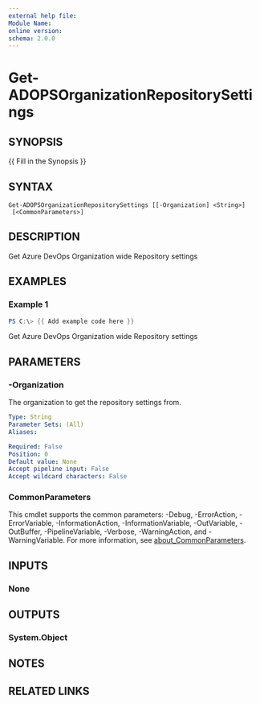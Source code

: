 ```yaml
---
external help file:
Module Name:
online version:
schema: 2.0.0
---
```


# Get-ADOPSOrganizationRepositorySettings

## SYNOPSIS
{{ Fill in the Synopsis }}

## SYNTAX

```
Get-ADOPSOrganizationRepositorySettings [[-Organization] <String>]
 [<CommonParameters>]
```

## DESCRIPTION
Get Azure DevOps Organization wide Repository settings

## EXAMPLES

### Example 1
```powershell
PS C:\> {{ Add example code here }}
```

Get Azure DevOps Organization wide Repository settings

## PARAMETERS

### -Organization
The organization to get the repository settings from.

```yaml
Type: String
Parameter Sets: (All)
Aliases:

Required: False
Position: 0
Default value: None
Accept pipeline input: False
Accept wildcard characters: False
```

### CommonParameters
This cmdlet supports the common parameters: -Debug, -ErrorAction, -ErrorVariable, -InformationAction, -InformationVariable, -OutVariable, -OutBuffer, -PipelineVariable, -Verbose, -WarningAction, and -WarningVariable. For more information, see [about_CommonParameters](http://go.microsoft.com/fwlink/?LinkID=113216).

## INPUTS

### None

## OUTPUTS

### System.Object
## NOTES

## RELATED LINKS
